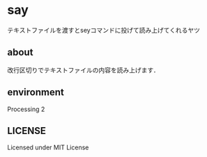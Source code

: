 # say
テキストファイルを渡すとseyコマンドに投げて読み上げてくれるヤツ

## about
改行区切りでテキストファイルの内容を読み上げます．

## environment
Processing 2

## LICENSE
Licensed under MIT License
